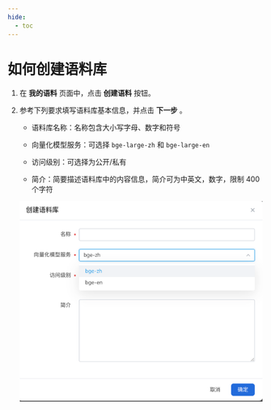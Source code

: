 ```yaml
---
hide:
  - toc
---
```


# 如何创建语料库

1. 在 **我的语料** 页面中，点击 **创建语料** 按钮。

2. 参考下列要求填写语料库基本信息，并点击 **下一步** 。

    * 语料库名称：名称包含大小写字母、数字和符号

    * 向量化模型服务：可选择 `bge-large-zh` 和 `bge-large-en`

    * 访问级别：可选择为公开/私有

    * 简介：简要描述语料库中的内容信息，简介可为中英文，数字，限制 400 个字符

    ![创建语料库](./images/create-corpus.png)

